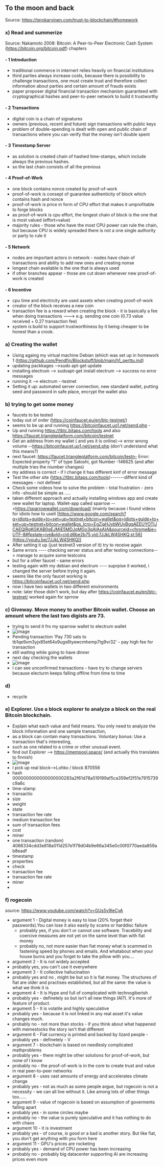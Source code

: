 ## To the moon and back
Source: https://terokarvinen.com/trust-to-blockchain/#homework

### x) Read and summerize
Source: Nakamoto 2008: Bitcoin: A Peer-to-Peer Electronic Cash System (https://bitcoin.org/bitcoin.pdf)  chapters
#### - 1 Introduction
 - traditional commerce in internert relies heavily on financial institutions
 - third parties always increase costs, because there is possibility to challenge transactions, one must create trust and therefore collect information about parties and certain amount of frauds exists
 - paper proposer digital financial transaction mechanism guaranteed with cryptographical hashes and peer-to-peer network to build it trustworthy
#### - 2 Transactions
 - digital coin is a chain of signatures
 - owners (previous, recent and future) sign transactions with public keys
 - problem of double-spending is dealt with open and public chain of transactions where you can verify that the money isn't double spent
#### - 3 Timestamp Server
 - as solution is created chain of hashed time-stamps, which include always the previous hashes.
 - so the last chain consists of all the previous    
#### - 4 Proof-of-Work
 - one block contains nonce created by proof-of-work
 - proof-of-work is consept of guarantee authenticity of block which contains hash and nonce
 - proof-of-work is price in form of CPU effort that makes it umprofitable to forge blocks
 - as proof-of-work is cpu effort, the longest chain of block is the one that is most valued (effort=value)
 - majority rules - those who have the most CPU power can rule the chain, but because CPU is widely spreaded there is not a one single authority or party to rule it
#### - 5 Network
 - nodes are important actors in network - nodes have chain of transactions and ability to add new ones and creating nonse
 - longest chain available is the one that is always used
 - if other branches appear - those are cut down whenever new proof-of-work is created
#### - 6 Incentive
 - cpu time and electricity are used assets when creating proof-of-work
 - creator of the block receives a new coin
 - transaction fee is a reward when creating the block - it is basically a fee when doing transactions ---> e.g. sending one coin (0.73 value received + 0.27 transaction fee)
 - system is build to support trustworthiness by it being cheaper to be honest than a crook.

### a) Creating the wallet
 - Using againg my virtual machine Debian (ehiich was set up in homework 1 (https://github.com/Pendfin/Blockstuff/blob/main/h1_perttu.md)
 - updating packkages -->sudo apt-get update
 - installing electrum --> sudoapt-get install electrum --> success no error messages 
 - running it --> electrum --testnet
 - Setting it up: automated server connection, new standard wallet, putting seed  and password in safe place, encrypt the wallet also
### b) trying to get some money
-  faucets to be tested
  - today out of order (https://coinfaucet.eu/en/btc-testnet/)
  - seems to be up and running https://bitcoinfaucet.uo1.net/send.php - 
  - Up and running https://tbtc.bitaps.com/tools and also https://faucet.triangleplatform.com/bitcoin/testnet    
- Get an address from my wallet ( and yes it is online)--> error wrong volume --https://bitcoinfaucet.uo1.net/send.php (don't understand what this means?)
- next faucet: https://faucet.triangleplatform.com/bitcoin/testn- Error: Expected property "1" of type Satoshi, got Number -146625 (and after multiple tries the niumber changes)
- my address is correct - if I change it has different kinf of error message
- Test the other site (https://tbtc.bitaps.com/tools)-------diffent kind of messages - not defined
- Check some videos how to solve the problem - total frustration - zero info -should be simple as .....
- taken different approach and actually installing windows app and create new wallet for laptop. Wallet-app called sparrow -->https://sparrowwallet.com/download/ (mainly because i found videos for idiots how to useit [https://www.google.com/search?q=idiots+guide+to+set+up+testnet+bitcon+wallet&oq=idiots+guide+to+set+up+testnet+bitcon+wallet&gs_lcrp=EgZjaHJvbWUyBggAEEUYOTIJCAEQIRgKGKAB0gEJMjE5MDJqMGo3qAIAsAIA&sourceid=chrome&ie=UTF-8#fpstate=ive&vld=cid:d6be2b75,vid:7JJkLW4SHKQ,st:56](https://youtu.be/7JJkLW4SHKQ))
- After setting it up (just testnet3 version of it) try to receive again
- Same errors ---- checking server status and after testing connections--> manage to acquire some testcoins
- but for a other faucet - same errors
- testing again with my debian and electrum ---- suprpise it worked, i changed the server before trying it again.
- seems like the only faucet working is https://bitcoinfaucet.uo1.net/send.php
- now i have two wallets in two different environments
- note: later those didn't work, but day after https://coinfaucet.eu/en/btc-testnet/ worked again for sprrow 
### c) Giveway. Move money to another Bitcoin wallet. Choose an amount where the last two digists are 73.
- trying to send it fro my sparrow wallet to electrum wallet
- ![image](https://github.com/user-attachments/assets/af32ccc0-fd69-43f8-aa08-4377d43259cb)
- Pending transaction 'Pay 730 sats to tb1qe9xm3yjx85et64x9ugs6tyewcmhemp7tg9vr32' - pay high fee for transaction
- still waiting while going to have dinner
- next day checking the wallets
- ![image](https://github.com/user-attachments/assets/69d96a27-bd34-44ff-937a-361f784ab7ba)
- I can see unconfirmed transactions - have try to change servers because electurm keeps falling offline from time to time

### d)
- recycle


### e) Explorer. Use a block explorer to analyze a block on the real Bitcoin blockchain.
-  Explain what each value and field means. You only need to analyze the block information and one sample transaction,
-   as a block can contain many transactions. Voluntary bonus: Use a transaction that's interesting,
-   such as one related to a crime or other unusual event.
-   find out Explorer --> https://mempool.space/ (and actually this translates to finnish)
-   ![image](https://github.com/user-attachments/assets/58c6763e-40fd-4193-94c9-74046c493ca8)
-   I pick up real block-->Lohko / block 870556
-   hash 0000000000000000000283a2f61d78a519199af5ca359ef2f51e7915739c9a6c
-   time-stamp 
-   transactio
-   size
-   weight
-   state
-   transaction fee rate
-   medium transaction fee
-   sum of transaction fees
-   cost
-   miner
-   one transaction (random) 4066334cdd3e818a011d257e1f79d04b9e66a345e0c00f0770aeda859ab8eadf
-   timestamp
-   properties
-   check
-   transaction fee
-   transaction fee rate
-   miner
-   
### f) rogecoin
source: https://www.youtube.com/watch?v=GUs5y9leCyA
- argument 1 - Digital money is easy to lose (20% forget their passwords).You can lose it also easily by scams or harddisc failure 
  - probably yes, if you don't or cannot use software. Tracebility and coercive measures are not yet on the same level than with fiat money
  - probably no, not more easier than fiat money what is scammed in fastening speed by phones and emails. And whatabout when your house burns and you forget to take the pillow with you....
- argument 2 - It is not widely accepted
 - probably yes, you can't use it everywhere
- argument 3 - It collective hallucination
 - probably yes and no , might be but so it is fiat money. The structures of fiat are older and practises established, but all the same: the value is what we think it is
- argument 4 - It is Hype and full of complicated with technogiberish
 - probably yes - definetely so but isn't all new things (AI?). It's more of feature of product. 
- argument 5 - It is volatile and highly speculative
 - probably yes - because it is not linked in any real asset it's value changes much.
 - probably no - not more than stocks - if you think about what happened with memestocks the story isn't that different
- argument 6 - Fiat currency is printed and backed by lizard people
 -probably yes - definetely - V 
- argument 7 - blockchain is based on needlesly complicated mathproblems
 - probably yes - there might be other solutions for proof-of-work, but none of I know
 - probably no - the proof-of-work is in the core to create trust and value in real peer-to-peer networks  
- argument 8 - uses vast amounts of energy and accelerates climate change
 - probably yes - not as much as some people argue, but rogecoin is not a necessity - we can all live without it. Like among lots of other things too......
- argument 9 - value of rogecoin is based on assumption of goverments falling apart
 - probably yes - in some circles maybe
 - probably no - the value is purely speculative and it has nothing to do with chaos  
- argument 10 - it is investment
 - probably yes - of course, is good or a bad is another story. But like fiat, you don't get anything with you form here  
- argument 11 - GPU's prices are rocketing
 - probably yes - demand of CPU power has been increasing
 - probably no - probably big datacenter supporting AI are increasing prices even more  


